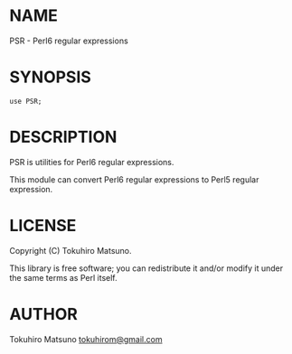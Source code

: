 # NAME

PSR - Perl6 regular expressions

# SYNOPSIS

    use PSR;

# DESCRIPTION

PSR is utilities for Perl6 regular expressions.

This module can convert Perl6 regular expressions to Perl5 regular expression.

# LICENSE

Copyright (C) Tokuhiro Matsuno.

This library is free software; you can redistribute it and/or modify
it under the same terms as Perl itself.

# AUTHOR

Tokuhiro Matsuno <tokuhirom@gmail.com>

